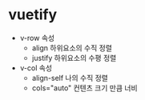 # vuetify

- v-row 속성
    - align 하위요소의 수직 정렬
    - justify 하위요소의 수평 정렬
- v-col 속성
    - align-self 나의 수직 정렬
    - cols="auto" 컨텐츠 크기 만큼 너비